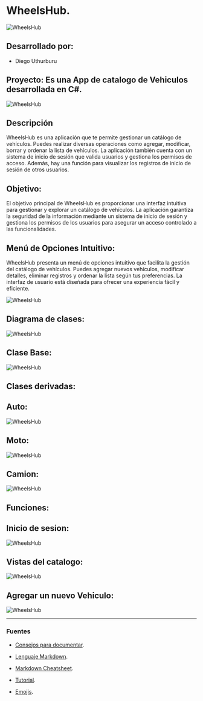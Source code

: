 # WheelsHub.

![WheelsHub](Presentacion/Form_login.png)


## Desarrollado por: 
- Diego Uthurburu


## Proyecto: Es una App de catalogo de Vehiculos desarrollada en C#.
![WheelsHub](Presentacion/Form_inicio.png)


## Descripción
WheelsHub es una aplicación que te permite gestionar un catálogo de vehículos. Puedes realizar diversas operaciones como agregar, modificar, borrar y ordenar la lista de vehículos. La aplicación también cuenta con un sistema de inicio de sesión que valida usuarios y gestiona los permisos de acceso. Además, hay una función para visualizar los registros de inicio de sesión de otros usuarios.


## Objetivo: 
El objetivo principal de WheelsHub es proporcionar una interfaz intuitiva para gestionar y explorar un catálogo de vehículos. La aplicación garantiza la seguridad de la información mediante un sistema de inicio de sesión y gestiona los permisos de los usuarios para asegurar un acceso controlado a las funcionalidades.

## Menú de Opciones Intuitivo:
WheelsHub presenta un menú de opciones intuitivo que facilita la gestión del catálogo de vehículos. Puedes agregar nuevos vehículos, modificar detalles, eliminar registros y ordenar la lista según tus preferencias. La interfaz de usuario está diseñada para ofrecer una experiencia fácil y eficiente.

![WheelsHub](Presentacion/menu_agregar.png)

## Diagrama de clases:
![WheelsHub](Presentacion/Diagramas_Completo.png)
## Clase Base: 
![WheelsHub](Presentacion/Clase_Vehiculo.png)

## Clases derivadas:

## Auto:
![WheelsHub](Presentacion/Clase_Auto.png)
## Moto:
![WheelsHub](Presentacion/Clase_Moto.png)
## Camion:
![WheelsHub](Presentacion/Clase_Camion.png)
 

## Funciones:


## Inicio de sesion:

![WheelsHub](Presentacion/Form_login.png)

## Vistas del catalogo: 

![WheelsHub](Presentacion/Form_mostrar.png)

## Agregar un nuevo Vehiculo:

![WheelsHub](Presentacion/Form_agregar.png)



---
### Fuentes
- [Consejos para documentar](https://www.sohamkamani.com/how-to-write-good-documentation/#architecture-documentation).

- [Lenguaje Markdown](https://markdown.es/sintaxis-markdown/#linkauto).

- [Markdown Cheatsheet](https://github.com/adam-p/markdown-here/wiki/Markdown-Cheatsheet).

- [Tutorial](https://www.youtube.com/watch?v=oxaH9CFpeEE).

- [Emojis](https://gist.github.com/rxaviers/7360908).
